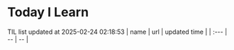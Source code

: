 # Today I Learn 
TIL list updated at 2025-02-24 02:18:53
| name | url | updated time |
| :--- | -- | -- |
